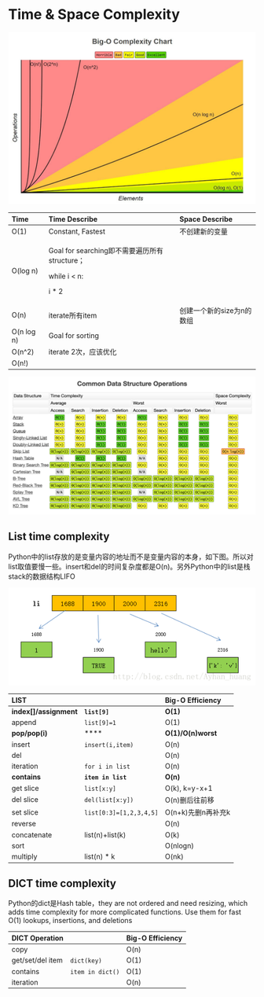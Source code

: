 # Time & Space Complexity

![](../.gitbook/assets/image%20%2837%29.png)

<table>
  <thead>
    <tr>
      <th style="text-align:left">Time</th>
      <th style="text-align:left">Time Describe</th>
      <th style="text-align:left">Space Describe</th>
    </tr>
  </thead>
  <tbody>
    <tr>
      <td style="text-align:left">O(1)</td>
      <td style="text-align:left">Constant, Fastest</td>
      <td style="text-align:left">&#x4E0D;&#x521B;&#x5EFA;&#x65B0;&#x7684;&#x53D8;&#x91CF;</td>
    </tr>
    <tr>
      <td style="text-align:left">O(log n)</td>
      <td style="text-align:left">
        <p>Goal for searching&#x5373;&#x4E0D;&#x9700;&#x8981;&#x904D;&#x5386;&#x6240;&#x6709;structure&#xFF1B;</p>
        <p>while i &lt; n:</p>
        <p>i * 2</p>
      </td>
      <td style="text-align:left"></td>
    </tr>
    <tr>
      <td style="text-align:left">O(n)</td>
      <td style="text-align:left">iterate&#x6240;&#x6709;item</td>
      <td style="text-align:left">&#x521B;&#x5EFA;&#x4E00;&#x4E2A;&#x65B0;&#x7684;size&#x4E3A;n&#x7684;&#x6570;&#x7EC4;</td>
    </tr>
    <tr>
      <td style="text-align:left">O(n log n)</td>
      <td style="text-align:left">Goal for sorting</td>
      <td style="text-align:left"></td>
    </tr>
    <tr>
      <td style="text-align:left">O(n^2)</td>
      <td style="text-align:left">iterate 2&#x6B21;&#xFF0C;&#x5E94;&#x8BE5;&#x4F18;&#x5316;</td>
      <td style="text-align:left"></td>
    </tr>
    <tr>
      <td style="text-align:left">O(n!)</td>
      <td style="text-align:left"></td>
      <td style="text-align:left"></td>
    </tr>
  </tbody>
</table>

![](../.gitbook/assets/image%20%2838%29.png)

## List time complexity

Python中的list存放的是变量内容的地址而不是变量内容的本身，如下图。所以对list取值要慢一些。insert和del的时间复杂度都是O\(n\)。另外Python中的list是栈stack的数据结构LIFO

![](../.gitbook/assets/image%20%2891%29.png)

| **LIST** |  | **Big-O Efficiency** |
| :--- | :--- | :--- |
| **index\[\]/assignment** | **`list[9]`** | **O\(1\)** |
| append | `list[9]=1` | O\(1\) |
| **pop/pop\(i\)** | \*\*\*\* | **O\(1\)/O\(n\)worst** |
| insert | `insert(i,item)` | O\(n\) |
| del |  | O\(n\) |
| iteration | `for i in list` | O\(n\) |
| **contains** | **`item in list`** | **O\(n\)** |
| get slice | `list[x:y]` | O\(k\), k=y-x+1 |
| del slice | `del(list[x:y])` | O\(n\)删后往前移 |
| set slice | `list[0:3]=[1,2,3,4,5]` | O\(n+k\)先删n再补充k |
| reverse |  | O\(n\) |
| concatenate | list\(n\)+list\(k\) | O\(k\) |
| sort |  | O\(nlogn\) |
| multiply | list\(n\) \* k | O\(nk\) |

## DICT time complexity

Python的dict是Hash table，they are not ordered and need resizing, which adds time complexity for more complicated functions. Use them for fast O\(1\) lookups, insertions, and deletions  


  


| **DICT Operation** |  | **Big-O Efficiency** |
| :--- | :--- | :--- |
| copy |  | O\(n\) |
| get/set/del item | `dict(key)` | O\(1\) |
| contains | `item in dict()` | O\(1\) |
| iteration |  | O\(n\) |

